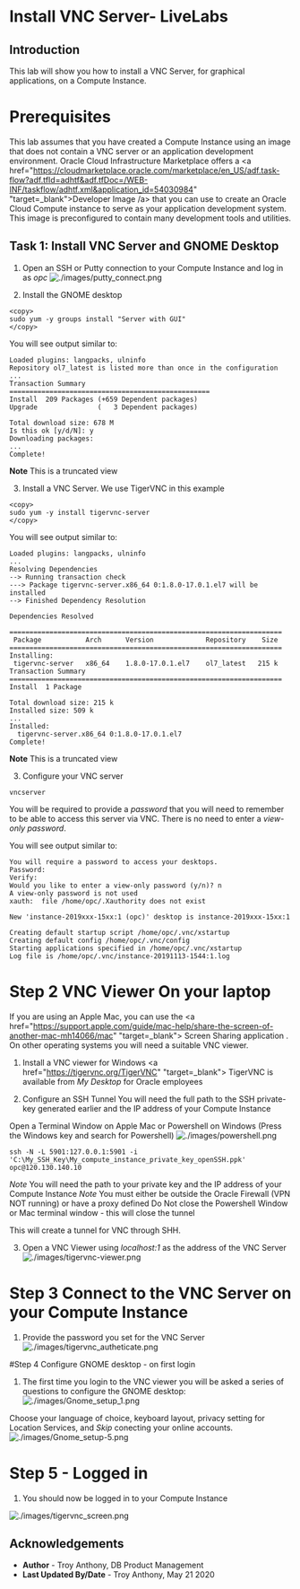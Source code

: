 # Install VNC Server- LiveLabs #

## Introduction
This lab will show you how to install a VNC Server, for graphical applications, on a Compute Instance.

# Prerequisites
This lab assumes that you have created a Compute Instance using an image that does not contain a VNC server or an application development environment.
Oracle Cloud Infrastructure Marketplace offers a <a href="https://cloudmarketplace.oracle.com/marketplace/en_US/adf.task-flow?adf.tfId=adhtf&adf.tfDoc=/WEB-INF/taskflow/adhtf.xml&application_id=54030984" "target=\_blank">Developer Image /a> that you can use to create an Oracle Cloud Compute instance to serve as your application development system. This image is preconfigured to contain many development tools and utilities.

## Task 1: Install VNC Server and GNOME Desktop

1. Open an SSH or Putty connection to your Compute Instance and log in as *opc*
![./images/putty_connect.png]()

2. Install the GNOME desktop
````
<copy>
sudo yum -y groups install "Server with GUI"
</copy>
````
You will see output similar to:
````
Loaded plugins: langpacks, ulninfo
Repository ol7_latest is listed more than once in the configuration
...
Transaction Summary
==================================================
Install  209 Packages (+659 Dependent packages)
Upgrade               (   3 Dependent packages)

Total download size: 678 M
Is this ok [y/d/N]: y
Downloading packages:
...
Complete!
````
**Note** This is a truncated view

3. Install a VNC Server. We use TigerVNC in this example

````
<copy>
sudo yum -y install tigervnc-server
</copy>
````
You will see output similar to:
````
Loaded plugins: langpacks, ulninfo
...
Resolving Dependencies
--> Running transaction check
---> Package tigervnc-server.x86_64 0:1.8.0-17.0.1.el7 will be installed
--> Finished Dependency Resolution

Dependencies Resolved

====================================================================
 Package           Arch      Version             Repository    Size
====================================================================
Installing:
 tigervnc-server   x86_64    1.8.0-17.0.1.el7    ol7_latest   215 k
Transaction Summary
====================================================================
Install  1 Package

Total download size: 215 k
Installed size: 509 k
...
Installed:
  tigervnc-server.x86_64 0:1.8.0-17.0.1.el7
Complete!
````
**Note** This is a truncated view

3. Configure your VNC server

````
vncserver
````
You will be required to provide a *password* that you will need to remember to be able to access this server via VNC. There is no need to enter a *view-only password*.

You will see output similar to:
````
You will require a password to access your desktops.
Password:
Verify:
Would you like to enter a view-only password (y/n)? n
A view-only password is not used
xauth:  file /home/opc/.Xauthority does not exist

New 'instance-2019xxx-15xx:1 (opc)' desktop is instance-2019xxx-15xx:1

Creating default startup script /home/opc/.vnc/xstartup
Creating default config /home/opc/.vnc/config
Starting applications specified in /home/opc/.vnc/xstartup
Log file is /home/opc/.vnc/instance-20191113-1544:1.log
````

# Step 2 VNC Viewer On your laptop
If you are using an Apple Mac, you can use the <a href="https://support.apple.com/guide/mac-help/share-the-screen-of-another-mac-mh14066/mac" "target=\_blank"> Screen Sharing application </a>. On other operating systems you will need a suitable VNC viewer.

1. Install a VNC viewer for Windows
<a href="https://tigervnc.org/TigerVNC" "target=\_blank"> TigerVNC</a> is available from *My Desktop* for Oracle employees

2. Configure an SSH Tunnel
You will need the full path to the SSH private-key generated earlier and the IP address of your Compute Instance

Open a Terminal Window on Apple Mac or Powershell on Windows (Press the Windows key and search for Powershell)
![./images/powershell.png]()

````
ssh -N -L 5901:127.0.0.1:5901 -i 'C:\My_SSH_Key\My_compute_instance_private_key_openSSH.ppk' opc@120.130.140.10
````
*Note* You will need the path to your private key and the IP address of your Compute Instance
*Note* You must either be outside the Oracle Firewall (VPN NOT running) or have a proxy defined
Do Not close the Powershell Window or Mac terminal window - this will close the tunnel

This will create a tunnel for VNC through SHH.

3. Open a VNC Viewer using *localhost:1* as the address of the VNC Server
![./images/tigervnc-viewer.png]()

# Step 3 Connect to the VNC Server on your Compute Instance
1. Provide the password you set for the VNC Server
![./images/tigervnc_autheticate.png]()

#Step 4 Configure GNOME desktop - on first login

1. The first time you login to the VNC viewer you will be asked a series of questions to configure the GNOME desktop:
![./images/Gnome_setup_1.png]()

Choose your language of choice, keyboard layout, privacy setting for Location Services, and *Skip* conecting your online accounts.
![./images/Gnome_setup-5.png]()

# Step 5 - Logged in

1. You should now be logged in to your Compute Instance

![./images/tigervnc_screen.png]()


## Acknowledgements

- **Author** - Troy Anthony, DB Product Management
- **Last Updated By/Date** - Troy Anthony, May 21 2020

